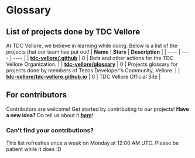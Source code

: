 
# Glossary
## List of projects done by TDC Vellore
At TDC Vellore, we believe in learning while doing. Below is a list of the projects that our team has put out!
| **Name** | **Stars** | **Description** |
| ---- | ---- | ---- |
| [**tdc-vellore/.github**](https://github.com/tdc-vellore/.github) | 0 | Bots and other actions for the TDC Vellore Organization. |
| [**tdc-vellore/glossary**](https://github.com/tdc-vellore/glossary) | 0 | Projects glossary for projects done by members of Tezos Developer's Community, Vellore.  |
| [**tdc-vellore/tdc-vellore.github.io**](https://github.com/tdc-vellore/tdc-vellore.github.io) | 0 | TDC Vellore Official Site |
## For contributors
Contributors are welcome! Get started by contributing to our projects! **Have a new idea?** Do tell us about it [***here***](https://github.com/orgs/tdc-vellore/discussions/1)!
### Can't find your contributions?
This list refreshes once a week on Monday at 12:00 AM UTC. Please be patient while it does :D
